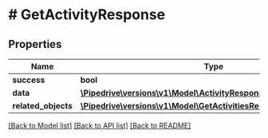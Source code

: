 # # GetActivityResponse

## Properties

Name | Type | Description | Notes
------------ | ------------- | ------------- | -------------
**success** | **bool** |  | [optional]
**data** | [**\Pipedrive\versions\v1\Model\ActivityResponseObject**](ActivityResponseObject.md) |  | [optional]
**related_objects** | [**\Pipedrive\versions\v1\Model\GetActivitiesResponseRelatedObjects**](GetActivitiesResponseRelatedObjects.md) |  | [optional]

[[Back to Model list]](../../README.md#models) [[Back to API list]](../../README.md#endpoints) [[Back to README]](../../README.md)
